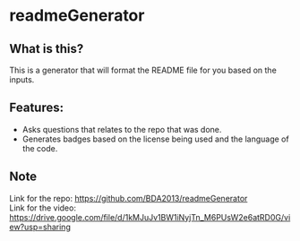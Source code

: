 # readmeGenerator

## What is this?
This is a generator that will format the README file for you based on the inputs.

## Features:
* Asks questions that relates to the repo that was done.
* Generates badges based on the license being used and the language of the code.


## Note
Link for the repo: https://github.com/BDA2013/readmeGenerator </br>
Link for the video: https://drive.google.com/file/d/1kMJuJv1BW1iNyjTn_M6PUsW2e6atRD0G/view?usp=sharing
